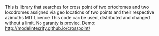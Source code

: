 This is library that searches for cross point of two ortodromes and two loxodromes assigned via geo locations of two points and their respective azimuths
MIT Licence
This code can be used, distributed and changed without a limit. 
No garanty is provied.
Demo: http://modelintegrity.github.io/crosspoint/
